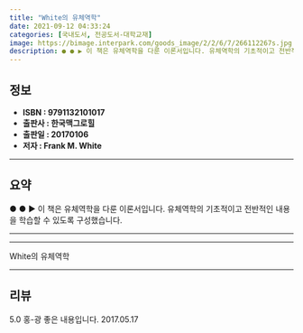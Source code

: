 ```yaml
---
title: "White의 유체역학"
date: 2021-09-12 04:33:24
categories: [국내도서, 전공도서-대학교재]
image: https://bimage.interpark.com/goods_image/2/2/6/7/266112267s.jpg
description: ● ● ▶ 이 책은 유체역학을 다룬 이론서입니다. 유체역학의 기초적이고 전반적인 내용을 학습할 수 있도록 구성했습니다.
---
```


## **정보**

- **ISBN : 9791132101017**
- **출판사 : 한국맥그로힐**
- **출판일 : 20170106**
- **저자 : Frank M. White**

------



## **요약**

●  ●  ▶ 이 책은 유체역학을 다룬 이론서입니다. 유체역학의 기초적이고 전반적인 내용을 학습할 수 있도록 구성했습니다.

------



------


White의 유체역학 

------


## **리뷰** 

5.0 홍-광 좋은 내용입니다. 2017.05.17 <br/>